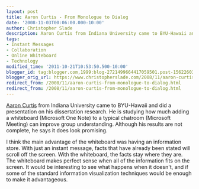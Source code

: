 ```yaml
---
layout: post
title: Aaron Curtis - From Monologue to Dialog
date: '2008-11-03T00:06:00.000-10:00'
author: Christopher Slade
description: Aaron Curtis from Indiana University came to BYU-Hawaii and did a presentation on his dissertation research.  He is studying how much adding a whiteboard (Microsoft One Note) to a typical chatroom (Microsoft Meeting) can improve group understanding.  Although his results are not complete, he says it does look promising.
tags:
- Instant Messages
- Collaboration
- Online Whiteboard
- Technology
modified_time: '2011-10-21T10:53:50.500-10:00'
blogger_id: tag:blogger.com,1999:blog-2721499664417059501.post-1562260391735257961
blogger_orig_url: https://www.christopherslade.com/2008/11/aaron-curtis-from-monologue-to-dialog.html
redirect_from: /2008/11/aaron-curtis-from-monologue-to-dialog.html
redirect_from: /2008/11/aaron-curtis-from-monologue-to-dialog.html
---
```


[Aaron Curtis](http://aaroncurtis.wordpress.com/) from Indiana University came to BYU-Hawaii and did a presentation on his dissertation research.  He is studying how much adding a whiteboard (Microsoft One Note) to a typical chatroom (Microsoft Meeting) can improve group understanding.  Although his results are not complete, he says it does look promising.

I think the main advantage of the whiteboard was having an information store.  With just an instant message, facts that have already been stated will scroll off the screen.  With the whiteboard, the facts stay where they are.  The whiteboard makes perfect sense when all of the information fits on the screen.  It would be interesting to see what happens when it doesn't, and if some of the standard information visualization techniques would be enough to make it advantageous.